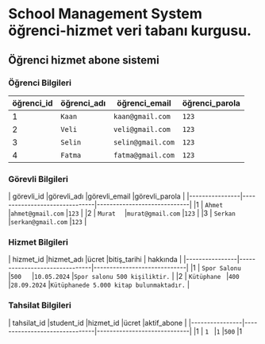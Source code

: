 # School Management System öğrenci-hizmet veri tabanı kurgusu. 
 ## Öğrenci hizmet abone sistemi

 ### Öğrenci  Bilgileri
 
| öğrenci_id   |öğrenci_adı  |öğrenci_email     |öğrenci_parola       |
|------|---------------------|-------------------|-----------------|
|1     |         `Kaan `      |`kaan@gmail.com`   |`123`          |
|2     |         `Veli `      |`veli@gmail.com`   |`123`          |
|3     |         `Selin `      |`selin@gmail.com`   |`123`          |
|4     |         `Fatma `      |`fatma@gmail.com`   |`123`          |


 ### Görevli  Bilgileri
 
| görevli_id  |görevli_adı      |görevli_email         |görevli_parola      |
|----------------|-------------------------------|-----------------------------|
|1     |         `Ahmet  `      |`ahmet@gmail.com`   |`123`          |
|2     |         `Murat  `      |`murat@gmail.com`   |`123`          |
|3     |         `Serkan  `      |`serkan@gmail.com`   |`123`          |


 ### Hizmet   Bilgileri
 
| hizmet_id    |hizmet_adı     |ücret  |bitiş_tarihi |  hakkında   |
|----------------|-------------------------------|-----------------------------|
|1     |  `Spor Salonu `     |`500   `|`10.05.2024`   |`Spor salonu 500 kişiliktir.` |
|2     |  `Kütüphane `     |`400  ` |`28.09.2024`   |`Kütüphanede 5.000 kitap bulunmaktadır.` |

 ### Tahsilat  Bilgileri
 
| tahsilat_id  |student_id  |hizmet_id   |ücret  |aktif_abone    |
|----------------|-------------------------------|-----------------------------|
|1     |         `1 `      |`1`   |`500`          |1

